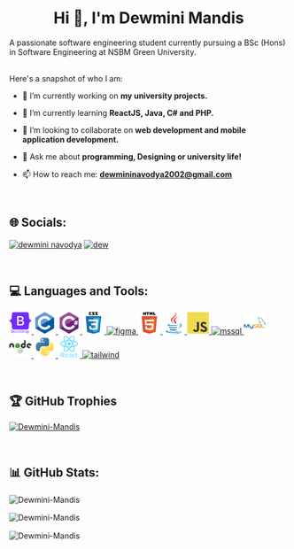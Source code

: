 <h1 align="center">Hi 👋, I'm Dewmini Mandis</h1>

A passionate software engineering student currently pursuing a BSc (Hons) in Software Engineering at NSBM Green University.<br><br>


Here's a snapshot of who I am:
- 🔭 I’m currently working on **my university projects.**

- 🌱 I’m currently learning **ReactJS, Java, C# and PHP.**

- 👯 I’m looking to collaborate on **web development and mobile application development.**

- 💬 Ask me about **programming, Designing or university life!**

- 📫 How to reach me: **dewmininavodya2002@gmail.com**

<br>
<h2 align="left">🌐 Socials:</h2>
<p align="left">
<a href="https://www.linkedin.com/in/dewmini-mandis-96986129b/" target="blank"><img align="center" src="https://raw.githubusercontent.com/rahuldkjain/github-profile-readme-generator/master/src/images/icons/Social/linked-in-alt.svg" alt="dewmini navodya" height="30" width="40" /></a>
<a href="https://www.facebook.com/profile.php?id=100094158080819&mibextid=ZbWKwL" target="blank"><img align="center" src="https://raw.githubusercontent.com/rahuldkjain/github-profile-readme-generator/master/src/images/icons/Social/facebook.svg" alt="dew" height="30" width="40" /></a>
</p>
</p>

<br>
<h2 align="left">💻 Languages and Tools:</h2> 
<p align="left"> <a href="https://getbootstrap.com" target="_blank" rel="noreferrer"> <img src="https://raw.githubusercontent.com/devicons/devicon/master/icons/bootstrap/bootstrap-plain-wordmark.svg" alt="bootstrap" width="40" height="40"/> </a> <a href="https://www.cprogramming.com/" target="_blank" rel="noreferrer"> <img src="https://raw.githubusercontent.com/devicons/devicon/master/icons/c/c-original.svg" alt="c" width="40" height="40"/> </a> <a href="https://www.w3schools.com/cs/" target="_blank" rel="noreferrer"> <img src="https://raw.githubusercontent.com/devicons/devicon/master/icons/csharp/csharp-original.svg" alt="csharp" width="40" height="40"/> </a> <a href="https://www.w3schools.com/css/" target="_blank" rel="noreferrer"> <img src="https://raw.githubusercontent.com/devicons/devicon/master/icons/css3/css3-original-wordmark.svg" alt="css3" width="40" height="40"/> </a> <a href="https://www.figma.com/" target="_blank" rel="noreferrer"> <img src="https://www.vectorlogo.zone/logos/figma/figma-icon.svg" alt="figma" width="40" height="40"/> </a> <a href="https://www.w3.org/html/" target="_blank" rel="noreferrer"> <img src="https://raw.githubusercontent.com/devicons/devicon/master/icons/html5/html5-original-wordmark.svg" alt="html5" width="40" height="40"/> </a> <a href="https://www.java.com" target="_blank" rel="noreferrer"> <img src="https://raw.githubusercontent.com/devicons/devicon/master/icons/java/java-original.svg" alt="java" width="40" height="40"/> </a> <a href="https://developer.mozilla.org/en-US/docs/Web/JavaScript" target="_blank" rel="noreferrer"> <img src="https://raw.githubusercontent.com/devicons/devicon/master/icons/javascript/javascript-original.svg" alt="javascript" width="40" height="40"/> </a> <a href="https://www.microsoft.com/en-us/sql-server" target="_blank" rel="noreferrer"> <img src="https://www.svgrepo.com/show/303229/microsoft-sql-server-logo.svg" alt="mssql" width="40" height="40"/> </a> <a href="https://www.mysql.com/" target="_blank" rel="noreferrer"> <img src="https://raw.githubusercontent.com/devicons/devicon/master/icons/mysql/mysql-original-wordmark.svg" alt="mysql" width="40" height="40"/> </a> <a href="https://nodejs.org" target="_blank" rel="noreferrer"> <img src="https://raw.githubusercontent.com/devicons/devicon/master/icons/nodejs/nodejs-original-wordmark.svg" alt="nodejs" width="40" height="40"/> </a> <a href="https://www.python.org" target="_blank" rel="noreferrer"> <img src="https://raw.githubusercontent.com/devicons/devicon/master/icons/python/python-original.svg" alt="python" width="40" height="40"/> </a> <a href="https://reactjs.org/" target="_blank" rel="noreferrer"> <img src="https://raw.githubusercontent.com/devicons/devicon/master/icons/react/react-original-wordmark.svg" alt="react" width="40" height="40"/> </a> <a href="https://tailwindcss.com/" target="_blank" rel="noreferrer"> <img src="https://www.vectorlogo.zone/logos/tailwindcss/tailwindcss-icon.svg" alt="tailwind" width="40" height="40"/> </a> </p>

<br>
<h2 align="left">🏆 GitHub Trophies</h2>
<p align="left"> <a href="https://github.com/ryo-ma/github-profile-trophy"><img src="https://github-profile-trophy.vercel.app/?username=Dewmini-Mandis" alt="Dewmini-Mandis" /></a> </p>

<br>
<h2 align="left">📊 GitHub Stats:</h2>

<p><img align="center" src="https://github-readme-stats.vercel.app/api?username=Dewmini-Mandis&show_icons=true&locale=en" alt="Dewmini-Mandis" /></p>

<p><img align="center" src="https://github-readme-streak-stats.herokuapp.com/?user=Dewmini-Mandis&" alt="Dewmini-Mandis" /></p>

<p><img align="center" src="https://github-readme-stats.vercel.app/api/top-langs?username=Dewmini-Mandis&show_icons=true&locale=en&layout=compact" alt="Dewmini-Mandis" /></p>

